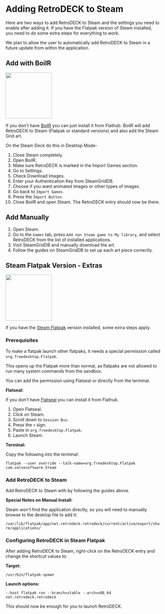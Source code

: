 # Adding RetroDECK to Steam

Here are two ways to add RetroDECK to Steam and the settings you need to enable after adding it. If you have the Flatpak version of Steam installed, you need to do some extra steps for everything to work.

We plan to allow the user to automatically add RetroDECK to Steam in a future update from within the application. 

## Add with BoilR 

<img src="../../wiki_images/logos/boilr-logo.png" width="150">

If you don't have [BoilR](https://flathub.org/apps/io.github.philipk.boilr) you can just install it from Flathub. BoilR will add RetroDECK to Steam (Flatpak or standard versions) and also add the Steam Grid art.

On the Steam Deck do this in Desktop Mode-

1. Close Steam completely.
2. Open BoilR.
3. Make sure RetroDECK is marked in the Import Games section.
4. Go to Settings.
4. Check Download Images.
5. Enter your Authentication Key from SteamGridDB.
6. Choose if you want animated images or other types of images.
7. Go back to `Import Games`.
8. Press the `Import Button`.
9. Close BoilR and open Steam. The RetroDECK entry should now be there.

## Add Manually

1. Open Steam.
2. Go to the `Games` tab, press `Add non Steam game to My library`, and select RetroDECK from the list of installed applications.
3. Visit SteamGridDB and manually download the art.
4. Follow the guides on SteamGridDB to set up each art piece correctly.

## Steam Flatpak Version - Extras

<img src="../../wiki_images/logos/flatpak-logo.png" width="150">

If you have the [Steam Flatpak](https://flathub.org/apps/com.valvesoftware.Steam) version installed, some extra steps apply.

### Prerequisites

To make a flatpak launch other flatpaks, it needs a special permission called `org.freedesktop.Flatpak`. 

This opens up the Flatpak more than normal, as flatpaks are not allowed to run many system commands from the sandbox. 

You can add the permission using Flatseal or directly from the terminal.

**Flatseal:**

If you don't have [Flatseal](https://flathub.org/apps/com.github.tchx84.Flatseal) you can install it from Flathub.

1. Open Flatseal.
2. Click on Steam.
3. Scroll down to `Session Bus`.
4. Press the `+` sign.
5. Paste in `org.freedesktop.Flatpak`.
6. Launch Steam.

**Terminal:**

Copy the following into the terminal:

`flatpak --user override --talk-name=org.freedesktop.Flatpak com.valvesoftware.Steam`

### Add RetroDECK to Steam

Add RetroDECK to Steam with by following the guides above.

**Special Notes on Manual Install:**

Steam won't find the application directly, so you will need to manually browse to the desktop file to add it:

`/var/lib/flatpak/app/net.retrodeck.retrodeck/current/active/export/share/applications/`

### Configuring RetroDECK in Steam Flatpak

After adding RetroDECK to Steam, right-click on the RetroDECK entry and change the shortcut values to:

**Target:**

`/usr/bin/flatpak-spawn`

**Launch options:**

`--host flatpak run --branch=stable --arch=x86_64 net.retrodeck.retrodeck`

This should now be enough for you to launch RetroDECK.
